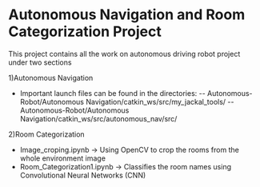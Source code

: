 # Autonomous Navigation and Room Categorization Project

This project contains all the work on autonomous driving robot project under two sections

1)Autonomous Navigation
  - Important launch files can be found in the directories:
      -- Autonomous-Robot/Autonomous Navigation/catkin_ws/src/my_jackal_tools/ 
      -- Autonomous-Robot/Autonomous Navigation/catkin_ws/src/autonomous_nav/src/
                                                          
2)Room Categorization
  - Image_croping.ipynb -> Using OpenCV to crop the rooms from the whole environment image
  - Room_Categorization1.ipynb -> Classifies the room names using Convolutional Neural Networks (CNN)
